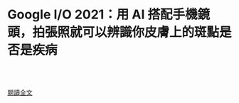 # Google I/O 2021：用 AI 搭配手機鏡頭，拍張照就可以辨識你皮膚上的斑點是否是疾病

<!--more-->
<!--283-->
<br><br/>


[閱讀全文](https://www.techbang.com/posts/86835-ai-skin-conditions)
